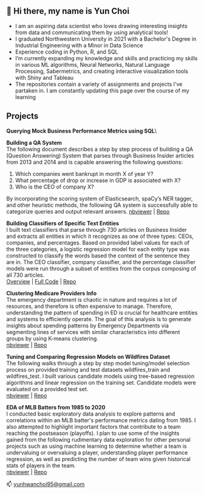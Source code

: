 ## 👋 Hi there, my name is Yun Choi

- I am an aspiring data scientist who loves drawing interesting insights from data and communicating them by using analytical tools!
- I graduated Northwestern University in 2021 with a Bachelor's Degree in Industrial Engineering with a Minor in Data Science
- Experience coding in Python, R, and SQL
- I’m currently expanding my knowledge and skills and practicing my skills in various ML algorithms, Neural Networks, Natural Language Processing, Sabermetrics, and creating interactive visualization tools with Shiny and Tableau
- The repositories contain a variety of assignments and projects I've partaken in. I am constantly updating this page over the course of my learning

## Projects

**Querying Mock Business Performance Metrics using SQL**\

**Building a QA System**\
The following document describes a step by step process of building a QA (Question Answering) System that parses through Business Insider articles from 2013 and 2014 and is capable answering the following questions:

1. Which companies went bankrupt in month X of year Y?
2. What percentage of drop or increase in GDP is associated with X?
3. Who is the CEO of company X?

By incorporating the scoring system of Elasticsearch, spaCy’s NER tagger, and other heuristic methods, the following QA system is successfully able to categorize queries and output relevant answers. 
[nbviewer](https://nbviewer.org/github/yunhwanchoi/BI-QA-System/blob/main/Building%20a%20QA%20System.ipynb) | [Repo](https://github.com/yunhwanchoi/BI-QA-System)

**Building Classifiers of Specific Text Entities** \
I built text classifiers that parse through 730 articles on Business Insider and extracts all entities in which it recognizes as one of three types: CEOs, companies, and percentages. Based on provided label values for each of the three categories, a logistic regression model for each entity type was constructed to classify the words based the context of the sentence they are in. The CEO classifier, company classifier, and the percentage classifier models were run through a subset of entities from the corpus composing of all 730 articles. \
[Overview](https://nbviewer.org/github/yunhwanchoi/BI-Text-Classification/blob/main/Text%20Classification%20Overview.ipynb) | [Full Code](https://nbviewer.org/github/yunhwanchoi/BI-Text-Classification/blob/main/Text%20Classification%20Code.ipynb) | [Repo](https://github.com/yunhwanchoi/BI-Text-Classification)

**Clustering Medicare Providers Info**\
The emergency department is chaotic in nature and requires a lot of resources, and therefore is often expensive to manage. Therefore, understanding the pattern of spending in ED is crucial for healthcare entities and systems to efficiently operate. The goal of this analysis is to generate insights about spending patterns by Emergency Departments via segmenting lines of services with similar characteristics into different groups by using K-means clustering.\
[nbviewer](https://nbviewer.org/github/yunhwanchoi/Medicare-Clustering/blob/main/Medicare%20Providers%20Clustering.ipynb) | [Repo](https://github.com/yunhwanchoi/Medicare-Clustering)

**Tuning and Comparing Regression Models on Wildfires Dataset**\
The following walks through a step by step model tuning/model selection process on provided training and test datasets wildfires_train and wildfires_test. I built various candidate models using tree-based regression algorithms and linear regression on the training set. Candidate models were evaluated on a provided test set.\
[nbviewer](https://nbviewer.org/github/yunhwanchoi/Wildfires-Regression/blob/main/Tuning%20and%20Comparing%20Models%20on%20Wildfires%20Dataset.ipynb) | [Repo](https://github.com/yunhwanchoi/Wildfires-Regression)

**EDA of MLB Batters from 1985 to 2020**\
I conducted basic exploratory data analysis to explore patterns and correlations within an MLB batter's performance metrics dating from 1985. I also attempted to highlight important factors that contribute to a team reaching the postseason (playoffs). I plan to use some of the insights gained from the following rudimentary data exploration for other personal projects such as using machine learning to determine whether a team is undervaluing or overvaluing a player, understanding player performance regression, as well as predicting the number of team wins given historical stats of players in the team.\
[nbviewer](https://nbviewer.org/github/yunhwanchoi/MLB-Batters-EDA/blob/main/EDA%20MLB%20Batters.ipynb) | [Repo](https://github.com/yunhwanchoi/MLB-Batters-EDA)


📫 yunhwanchoi95@gmail.com

<!---
yunhwanchoi/yunhwanchoi is a ✨ special ✨ repository because its `README.md` (this file) appears on your GitHub profile.
You can click the Preview link to take a look at your changes.
--->

